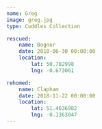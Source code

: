 ```yaml
---
name: Greg
image: greg.jpg
type: Cuddles Collection

rescued:
    name: Bognor
    date: 2018-06-30 00:00:00
    location:
        lat: 50.782998
        lng: -0.673061

rehomed:
    name: Clapham
    date: 2018-11-22 00:00:00
    location:
        lat: 51.4636982
        lng: -0.1363047
---
```

